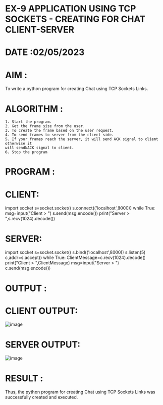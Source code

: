 # EX-9 APPLICATION USING TCP SOCKETS - CREATING FOR CHAT CLIENT-SERVER

# DATE :02/05/2023

# AIM :
To write a python program for creating Chat using TCP Sockets Links.


# ALGORITHM :
```
1. Start the program.
2. Get the frame size from the user.
3. To create the frame based on the user request.
4. To send frames to server from the client side.
5. If your frames reach the server, it will send ACK signal to client otherwise it
will sendNACK signal to client.
6. Stop the program

```
# PROGRAM :

# CLIENT:

import socket
s=socket.socket()
s.connect(('localhost',8000))
while True:
msg=input("Client > ")
s.send(msg.encode())
print("Server > ",s.recv(1024).decode())

# SERVER:

import socket
s=socket.socket()
s.bind(('localhost',8000))
s.listen(5)
c,addr=s.accept()
while True:
ClientMessage=c.recv(1024).decode()
print("Client > ",ClientMessage)
msg=input("Server > ")
c.send(msg.encode())

# OUTPUT :
# CLIENT OUTPUT:

![image](https://github.com/kasivishvanathV/EX-9/assets/118787417/cad1e5a3-da7c-47c4-a0ba-ae04d5e7f86b)

# SERVER OUTPUT:

![image](https://github.com/kasivishvanathV/EX-9/assets/118787417/46e38bbb-fc72-484a-92ee-c15ee918e726)


# RESULT :
Thus, the python program for creating Chat using TCP Sockets Links was successfully created and
executed.
